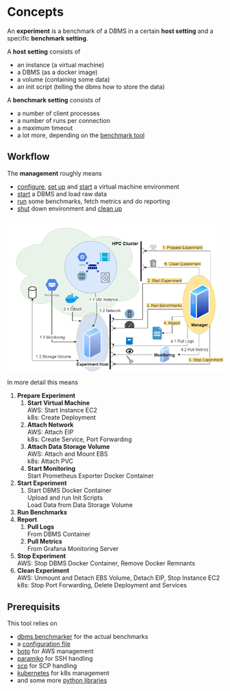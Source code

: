 # Concepts

An **experiment** is a benchmark of a DBMS in a certain **host setting** and a specific **benchmark setting**.

A **host setting** consists of
* an instance (a virtual machine)
* a DBMS (as a docker image)
* a volume (containing some data)
* an init script (telling the dbms how to store the data)

A **benchmark setting** consists of
* a number of client processes
* a number of runs per connection
* a maximum timeout
* a lot more, depending on the [benchmark tool](https://github.com/Beuth-Erdelt/DBMS-Benchmarker)

## Workflow

The **management** roughly means
* [configure](Config.html#how-to-configure-an-experiment-setup), [set up](Config.html#example-setup-different-dbms-on-same-instance) and [start](API.html#prepare-experiment) a virtual machine environment
* [start](API.html#start-experiment) a DBMS and load raw data
* [run](API.html#run-benchmarks) some benchmarks, fetch metrics and do reporting
* [shut](API.html#stop-experiment) down environment and [clean up](API.html#clean-experiment)

<p align="center">
    <img src="https://raw.githubusercontent.com/Beuth-Erdelt/Benchmark-Experiment-Host-Manager/master/docs/architecture.png" width="640">
</p>

In more detail this means
1. **Prepare Experiment**  
    1. **Start Virtual Machine**  
    AWS: Start Instance EC2  
    k8s: Create Deployment
    1. **Attach Network**  
    AWS: Attach EIP  
    k8s: Create Service, Port Forwarding  
    1. **Attach Data Storage Volume**  
    AWS: Attach and Mount EBS  
    k8s: Attach PVC  
    1. **Start Monitoring**  
    Start Prometheus Exporter Docker Container  
1. **Start Experiment**  
    1. Start DBMS Docker Container  
    Upload and run Init Scripts  
    Load Data from Data Storage Volume
1. **Run Benchmarks**  
1. **Report**  
    1. **Pull Logs**  
    From DBMS Container
    1. **Pull Metrics**  
    From Grafana Monitoring Server
1. **Stop Experiment**  
AWS: Stop DBMS Docker Container, Remove Docker Remnants
1. **Clean Experiment**  
AWS: Unmount and Detach EBS Volume, Detach EIP, Stop Instance EC2  
k8s: Stop Port Forwarding, Delete Deployment and Services

## Prerequisits

This tool relies on
* [dbms benchmarker](https://github.com/Beuth-Erdelt/DBMS-Benchmarker) for the actual benchmarks
* a [configuration file](#clusterconfig)
* [boto](http://boto.cloudhackers.com/en/latest/) for AWS management
* [paramiko](http://www.paramiko.org/) for SSH handling
* [scp](https://pypi.org/project/scp/) for SCP handling
* [kubernetes](https://github.com/kubernetes-client/python) for k8s management
* and some more [python libraries](https://github.com/perdelt/kubecluster/blob/master/requirements.txt)
